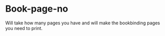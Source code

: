 # Book-page-no
Will take how many pages you have and will make the bookbinding pages you need to print.
